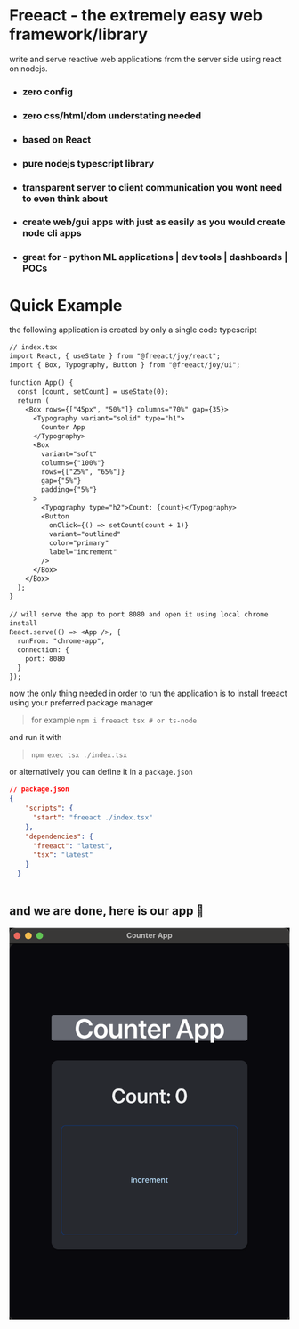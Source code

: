# Freeact - the extremely easy web framework/library
write and serve reactive web applications from the server side using react on nodejs.  

* ### zero config
* ### zero css/html/dom understating needed
* ### based on React
* ### pure nodejs typescript library
* ### transparent server to client communication you wont need to even think about
* ### create web/gui apps with just as easily as you would create node cli apps
* ### great for - python ML applications | dev tools | dashboards | POCs


# Quick Example
the following application is created by only a single code typescript
```tsx
// index.tsx
import React, { useState } from "@freeact/joy/react";
import { Box, Typography, Button } from "@freeact/joy/ui";

function App() {
  const [count, setCount] = useState(0);
  return (
    <Box rows={["45px", "50%"]} columns="70%" gap={35}>
      <Typography variant="solid" type="h1">
        Counter App
      </Typography>
      <Box
        variant="soft"
        columns={"100%"}
        rows={["25%", "65%"]}
        gap={"5%"}
        padding={"5%"}
      >
        <Typography type="h2">Count: {count}</Typography>
        <Button
          onClick={() => setCount(count + 1)}
          variant="outlined"
          color="primary"
          label="increment"
        />
      </Box>
    </Box>
  );
}

// will serve the app to port 8080 and open it using local chrome install
React.serve(() => <App />, {
  runFrom: "chrome-app",
  connection: {
    port: 8080
  }
});

```
now the only thing needed in order to run the application is to install freeact using your preferred package manager

>for example `npm i freeact tsx # or ts-node`  

and run it with
> `npm exec tsx ./index.tsx`

or alternatively you can define it in a `package.json`
```json
// package.json
{
    "scripts": {
      "start": "freeact ./index.tsx"
    },
    "dependencies": {
      "freeact": "latest",
      "tsx": "latest"
    }
  }
  
```
## and we are done,  here is our app 🎉
![app](./assets//counter.png)